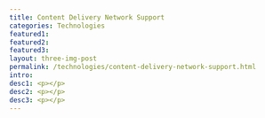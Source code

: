 ```yaml
---
title: Content Delivery Network Support
categories: Technologies
featured1:
featured2:
featured3:
layout: three-img-post
permalink: /technologies/content-delivery-network-support.html
intro:
desc1: <p></p>
desc2: <p></p>
desc3: <p></p>
---
```


